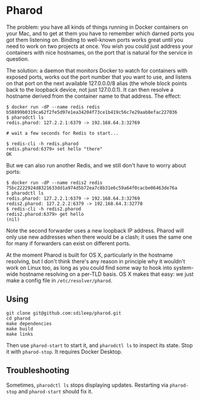 # Pharod

The problem: you have all kinds of things running in Docker containers on your Mac, and to get at them you have to remember which darned ports you got them listening on. Binding to well-known ports works great until you need to work on two projects at once. You wish you could just address your containers with nice hostnames, on the port that is natural for the service in question.

The solution: a daemon that monitors Docker to watch for containers with exposed ports, works out the port number that you want to use, and listens on that port on the next available 127.0.0.0/8 alias (the whole block points back to the loopback device, not just 127.0.0.1). It can then resolve a hostname derived from the container name to that address. The effect:

```
$ docker run -dP --name redis redis
b58899b0319ca62f2fe5d97e1ea34204f73ce1b419c56c7e29aab8efac227036
$ pharodctl ls
redis.pharod: 127.2.2.1:6379 -> 192.168.64.3:32769

# wait a few seconds for Redis to start...

$ redis-cli -h redis.pharod
redis.pharod:6379> set hello "there"
OK
```

But we can also run another Redis, and we still don't have to worry about ports:

```
$ docker run -dP --name redis2 redis
75bc2222924d8321633dd1a974d5b72ea7c8b31e6c59a64f0cacbe06463de76a
$ pharodctl ls
redis.pharod: 127.2.2.1:6379 -> 192.168.64.3:32769
redis2.pharod: 127.2.2.2:6379 -> 192.168.64.3:32770
$ redis-cli -h redis2.pharod
redis2.pharod:6379> get hello
(nil)
```

Note the second forwarder uses a new loopback IP address. Pharod will only use new addresses when there would be a clash; it uses the same one for many if forwarders can exist on different ports.

At the moment Pharod is built for OS X, particularly in the hostname resolving, but I don't think there's any reason in principle why it wouldn't work on Linux too, as long as you could find some way to hook into system-wide hostname resolving on a per-TLD basis. OS X makes that easy: we just make a config file in `/etc/resolver/pharod`.

## Using

```
git clone git@github.com:sdileep/pharod.git
cd pharod
make dependencies
make build
make links
```

Then use `pharod-start` to start it, and `pharodctl ls` to inspect its state. Stop it with `pharod-stop`. It requires Docker Desktop.

## Troubleshooting

Sometimes, `pharodctl ls` stops displaying updates. Restarting via `pharod-stop` and `pharod-start` should fix it.
